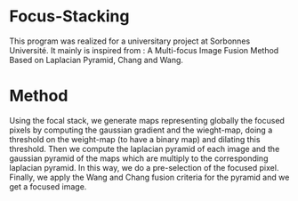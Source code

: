 # Focus-Stacking
This program was realized for a universitary project at Sorbonnes Université. It mainly is inspired from : A Multi-focus Image Fusion Method Based on Laplacian Pyramid, Chang and Wang. 
# Method
Using the focal stack, we generate maps representing globally the focused pixels by computing the gaussian gradient and the wieght-map, doing a threshold on the weight-map (to have a binary map) and dilating this threshold. Then we compute the laplacian pyramid of each image and the gaussian pyramid of the maps which are multiply to the corresponding laplacian pyramid. In this way, we do a pre-selection of the focused pixel. Finally, we apply the Wang and Chang fusion criteria for the pyramid and we get a focused image.
